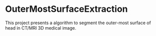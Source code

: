 # OuterMostSurfaceExtraction
This project presents a algorithm to segment the outer-most surface of head in CT/MRI 3D medical image.
